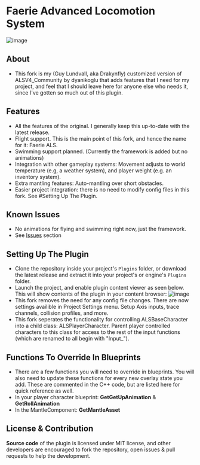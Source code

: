 # Faerie Advanced Locomotion System
![image](https://github.com/Drakynfly/ALSV4_CPP_Faerie/raw/main/Resources/Readme_Content_2.gif)

## About
- This fork is my (Guy Lundvall, aka Drakynfly) customized version of ALSV4_Community by dyanikoglu that adds features that I need for my project, and feel that I should leave here for anyone else who needs it, since I've gotten so much out of this plugin. 

## Features
- All the features of the original. I generally keep this up-to-date with the latest release.
- Flight support. This is the main point of this fork, and hence the name for it: Faerie ALS.
- Swimming support planned. (Currently the framework is added but no animations)
- Integration with other gameplay systems: Movement adjusts to world temperature (e.g, a weather system), and player weight (e.g. an inventory system).
- Extra mantling features: Auto-mantling over short obstacles.
- Easier project integration: there is no need to modify config files in this fork. See #Setting Up The Plugin.

## Known Issues
- No animations for flying and swimming right now, just the framework.
- See [Issues](https://github.com/dyanikoglu/ALSV4_CPP/issues) section

## Setting Up The Plugin
- Clone the repository inside your project's `Plugins` folder, or download the latest release and extract it into your project's or engine's `Plugins` folder.
- Launch the project, and enable plugin content viewer as seen below. This will show contents of the plugin in your content browser:
![image](https://github.com/Drakynfly/ALSV4_CPP_Faerie/raw/main/Resources/Readme_Content_1.png)
- This fork removes the need for any config file changes. There are now settings availible in Project Settings menu. Setup Axis inputs, trace channels, collision profiles, and more.
- This fork seperates the functionality for controlling ALSBaseCharacter into a child class: ALSPlayerCharacter. Parent player controlled characters to this class for access to the rest of the input functions (which are renamed to all begin with "Input_").

## Functions To Override In Blueprints
- There are a few functions you will need to override in blueprints. You will also need to update these functions for every new overlay state you add. These are commented in the C++ code, but are listed here for quick reference as well.
- In your player character blueprint: **GetGetUpAnimation** & **GetRollAnimation**
- In the MantleComponent: **GetMantleAsset**

## License & Contribution
**Source code** of the plugin is licensed under MIT license, and other developers are encouraged to fork the repository, open issues & pull requests to help the development.
